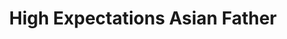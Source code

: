 ---
layout: post
title:  "High Expectations Asian Father"
categories: meme-template
template_id: 457
---
